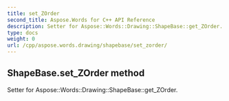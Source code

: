 ```yaml
---
title: set_ZOrder
second_title: Aspose.Words for C++ API Reference
description: Setter for Aspose::Words::Drawing::ShapeBase::get_ZOrder. 
type: docs
weight: 0
url: /cpp/aspose.words.drawing/shapebase/set_zorder/
---
```

## ShapeBase.set_ZOrder method


Setter for Aspose::Words::Drawing::ShapeBase::get_ZOrder. 

